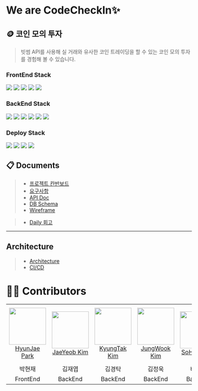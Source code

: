# We are CodeCheckIn✨

## 🪙 코인 모의 투자
>빗썸 API를 사용해 실 거래와 유사한 코인 트레이딩을 할 수 있는 코인 모의 투자를 경험해 볼 수 있습니다.


### FrontEnd Stack

<img src="https://img.shields.io/badge/html5-E34F26?style=for-the-badge&logo=html5&logoColor=white"> 
<img src="https://img.shields.io/badge/css3-1572B6?style=for-the-badge&logo=css3&logoColor=white"> 
<img src="https://img.shields.io/badge/javascript-F7DF1E?style=for-the-badge&logo=javascript&logoColor=black"> 
<img src="https://img.shields.io/badge/react-61DAFB?style=for-the-badge&logo=react&logoColor=black"> 
<img src="https://img.shields.io/badge/mobx-764ABC?style=for-the-badge&logo=redux&logoColor=white"> 
<!-- <img src="https://img.shields.io/badge/next.js-000000?style=for-the-badge&logo=next.js&logoColor=white"> -->

### BackEnd Stack

<img src="https://img.shields.io/badge/java-007396?style=for-the-badge&logo=java&logoColor=white">
<img src="https://img.shields.io/badge/spring-6DB33F?style=for-the-badge&logo=springboot&logoColor=white">
<img src="https://img.shields.io/badge/gradle-02303A?style=for-the-badge&logo=gradle&logoColor=white"> 
<img src="https://img.shields.io/badge/jwt-000000?style=for-the-badge&logo=json%20web%20tokens&logoColor=white"> 
<img src="https://img.shields.io/badge/kafka-231F20?style=for-the-badge&logo=apachekafka&logoColor=white">
<img src="https://img.shields.io/badge/mysql-4479A1?style=for-the-badge&logo=mysql&logoColor=white">

### Deploy Stack

<img src="https://img.shields.io/badge/git-F05032?style=for-the-badge&logo=git&logoColor=white"> 
<img src="https://img.shields.io/badge/github-181717?style=for-the-badge&logo=GitHub&logoColor=white"> 
<img src="https://img.shields.io/badge/github action-2088FF?style=for-the-badge&logo=GitHub Actions&logoColor=white"> 
<img src="https://img.shields.io/badge/aws-FF9900?style=for-the-badge&logo=Amazon AWS&logoColor=white"> 
<!-- <img src="https://img.shields.io/badge/amazon%20s3-569A31?style=for-the-badge&logo=amazons3&logoColor=white"> 
<img src="https://img.shields.io/badge/amazon%20msk-231F20?style=for-the-badge&logo=Apache Kafka&logoColor=white">  -->


## 📋 Documents
>- [프로젝트 칸반보드](https://github.com/radic2510/Team-CodeCheckIn/projects/1) <br/>
>- [요구사항](https://github.com/CodeCheckIn/BitMoi/wiki/Requirements) <br/>
>- [API Doc](https://github.com/CodeCheckIn/BitMoi/wiki/API-Documentation) <br/>
>- [DB Schema](https://github.com/CodeCheckIn/BitMoi/wiki/DB-Schema) <br/>
>- [Wireframe](https://github.com/CodeCheckIn/BitMoi/wiki/Wireframe) <br/>

>- [Daily 회고](https://github.com/CodeCheckIn/Team-CodeCheckIn/wiki/Retrospect) <br/>

***
## Architecture
>- [Architecture](https://github.com/CodeCheckIn/BitMoi/wiki/Wireframe/Architecture) <br/>
>- [CI/CD](https://github.com/CodeCheckIn/BitMoi/wiki/CICD) <br/>


# 🧑‍💻 Contributors
<table>
    <tr>
        <td align="center" width="130px" height="160px">
            <a href="https://github.com/J-Bback"><img height="100px" width="100px" src="https://avatars.githubusercontent.com/J-Bback" /></a>
            <br />
            <a href="https://github.com/J-Bback">HyunJae Park</a>
        </td>
        <td align="center" width="130px" height="160px">
            <a href="https://github.com/radic2510"><img height="100px" width="100px" src="https://avatars.githubusercontent.com/radic2510" /></a>
            <br />
            <a href="https://github.com/radic2510">JaeYeob Kim</a>
        </td>
        <td align="center" width="130px" height="160px">
            <a href="https://github.com/tak6831"><img height="100px" width="100px" src="https://avatars.githubusercontent.com/tak6831" /></a>
            <br />
            <a href="https://github.com/tak6831">KyungTak Kim</a>
        </td>
        <td align="center" width="130px" height="160px">
            <a href="https://github.com/kjwjw95"><img height="100px" width="100px" src="https://avatars.githubusercontent.com/kjwjw95" /></a>
            <br />
            <a href="https://github.com/kjwjw95">JungWook Kim</a>
        </td>
        <td align="center" width="130px" height="160px">
            <a href="https://github.com/qpyu66"><img height="100px" width="100px" src="https://avatars.githubusercontent.com/qpyu66" /></a>
            <br />
            <a href="https://github.com/qpyu66">SoHyun Bae</a>
        </td>
    </tr>
    <tr>
       <td align="center">
         박현재
       </td>
       <td align="center">
         김재엽
       </td>
      <td align="center">
         김경탁
      </td>
      <td align="center">
         김정욱
      </td>
      <td align="center">
         배소현
      </td>
    </tr>
    <tr>
      <td align="center">
         FrontEnd
       </td>
      <td align="center">
         BackEnd
      </td>
      <td align="center">
         BackEnd
      </td>
      <td align="center">
         BackEnd
      </td>
      <td align="center">
         BackEnd
      </td>
    </tr>
</table>
